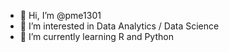 - 👋 Hi, I’m @pme1301
- 👀 I’m interested in Data Analytics / Data Science
- 🌱 I’m currently learning R and Python

<!---
pme1301/pme1301 is a ✨ special ✨ repository because its `README.md` (this file) appears on your GitHub profile.
You can click the Preview link to take a look at your changes.
--->
